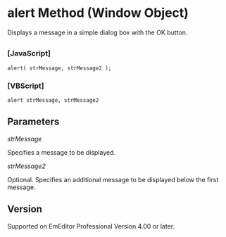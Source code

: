 # alert Method (Window Object)

Displays a message in a simple dialog box with the OK button.

## 

### \[JavaScript\]

```
alert( strMessage, strMessage2 );
```

### \[VBScript\]

```
alert strMessage, strMessage2
```

## Parameters

_strMessage_

Specifies a message to be displayed.

_strMessage2_

Optional. Specifies an additional message to be displayed below the first message.

## Version

Supported on EmEditor Professional Version 4.00 or later.
